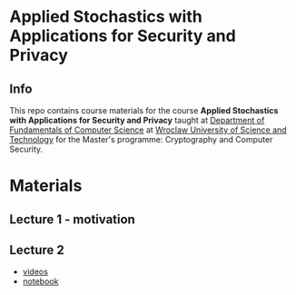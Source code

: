 # Applied Stochastics with Applications for Security and Privacy

## Info

This repo contains course materials for the course **Applied Stochastics with Applications for Security and Privacy**
taught at [Department of Fundamentals of Computer Science](https://cs.pwr.edu.pl/programs/2b-2019.html) at [Wroclaw University of Science and Technology](https://pwr.edu.pl/en/) for the Master's programme: Cryptography and Computer Security.

# Materials

## Lecture 1 - motivation

## Lecture 2



* [videos](https://cs.pwr.edu.pl/zagorski/applied-stochastics/)
* [notebook](02_intro/randomWalk1.ipynb)


